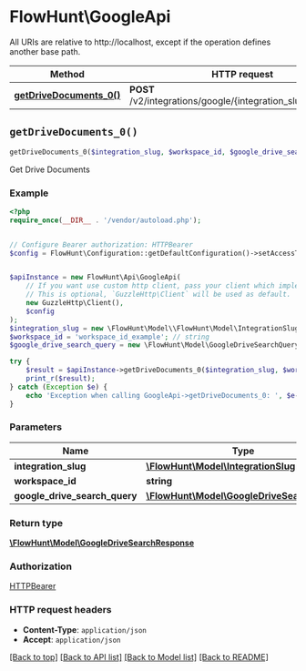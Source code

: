 # FlowHunt\GoogleApi

All URIs are relative to http://localhost, except if the operation defines another base path.

| Method | HTTP request | Description |
| ------------- | ------------- | ------------- |
| [**getDriveDocuments_0()**](GoogleApi.md#getDriveDocuments_0) | **POST** /v2/integrations/google/{integration_slug}/drive/files | Get Drive Documents |


## `getDriveDocuments_0()`

```php
getDriveDocuments_0($integration_slug, $workspace_id, $google_drive_search_query): \FlowHunt\Model\GoogleDriveSearchResponse
```

Get Drive Documents

### Example

```php
<?php
require_once(__DIR__ . '/vendor/autoload.php');


// Configure Bearer authorization: HTTPBearer
$config = FlowHunt\Configuration::getDefaultConfiguration()->setAccessToken('YOUR_ACCESS_TOKEN');


$apiInstance = new FlowHunt\Api\GoogleApi(
    // If you want use custom http client, pass your client which implements `GuzzleHttp\ClientInterface`.
    // This is optional, `GuzzleHttp\Client` will be used as default.
    new GuzzleHttp\Client(),
    $config
);
$integration_slug = new \FlowHunt\Model\\FlowHunt\Model\IntegrationSlug(); // \FlowHunt\Model\IntegrationSlug
$workspace_id = 'workspace_id_example'; // string
$google_drive_search_query = new \FlowHunt\Model\GoogleDriveSearchQuery(); // \FlowHunt\Model\GoogleDriveSearchQuery

try {
    $result = $apiInstance->getDriveDocuments_0($integration_slug, $workspace_id, $google_drive_search_query);
    print_r($result);
} catch (Exception $e) {
    echo 'Exception when calling GoogleApi->getDriveDocuments_0: ', $e->getMessage(), PHP_EOL;
}
```

### Parameters

| Name | Type | Description  | Notes |
| ------------- | ------------- | ------------- | ------------- |
| **integration_slug** | [**\FlowHunt\Model\IntegrationSlug**](../Model/.md)|  | |
| **workspace_id** | **string**|  | |
| **google_drive_search_query** | [**\FlowHunt\Model\GoogleDriveSearchQuery**](../Model/GoogleDriveSearchQuery.md)|  | |

### Return type

[**\FlowHunt\Model\GoogleDriveSearchResponse**](../Model/GoogleDriveSearchResponse.md)

### Authorization

[HTTPBearer](../../README.md#HTTPBearer)

### HTTP request headers

- **Content-Type**: `application/json`
- **Accept**: `application/json`

[[Back to top]](#) [[Back to API list]](../../README.md#endpoints)
[[Back to Model list]](../../README.md#models)
[[Back to README]](../../README.md)
